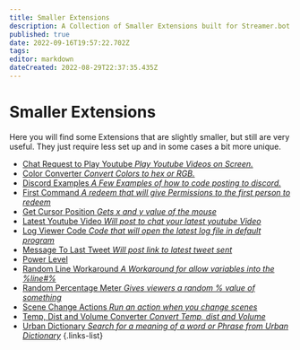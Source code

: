 ```yaml
---
title: Smaller Extensions
description: A Collection of Smaller Extensions built for Streamer.bot.
published: true
date: 2022-09-16T19:57:22.702Z
tags: 
editor: markdown
dateCreated: 2022-08-29T22:37:35.435Z
---
```


# Smaller Extensions

Here you will find some Extensions that are slightly smaller, but still are very useful. They just require less set up and in some cases a bit more unique. 

- [Chat Request to Play Youtube *Play Youtube Videos on Screen.*](/extensions/chat-request-to-play-youtube)
- [Color Converter *Convert Colors to hex or RGB.*](/extensions/hex-code-and-rgb-value-converter)
- [Discord Examples *A Few Examples of how to code posting to discord.*](/en/extensions/discord-examples/discord-example-list)
- [First Command *A redeem that will give Permissions to the first person to redeem*](/extensions/first-command)
- [Get Cursor Position *Gets x and y value of the mouse*](/extensions/get-cursor-position)
- [Latest Youtube Video *Will post to chat your latest youtube Video*](/extensions/latest-youtube-video)
- [Log Viewer Code *Code that will open the latest log file in default program*](/extensions/log-viewer)
- [Message To Last Tweet *Will post link to latest tweet sent*](/extensions/message-link-to-latest-tweet)
- [Power Level](/extensions/power-level)
- [Random Line Workaround *A Workaround for allow variables into the %line#%*](/extensions/line-variable)
- [Random Percentage Meter *Gives viewers a random % value of something*](/extensions/random-percentage-meter)
- [Scene Change Actions *Run an action when you change scenes*](/extensions/scene-switch)
- [Temp, Dist and Volume Converter *Convert Temp, dist and Volume*](/extensions/temperature-distance-and-volume-converter)
- [Urban Dictionary *Search for a meaning of a word or Phrase from Urban Dictionary*](/extensions/urban-dictionary)
{.links-list}